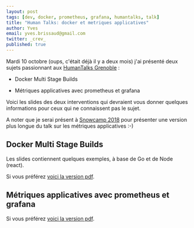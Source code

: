 ```yaml
---
layout: post
tags: [dev, docker, prometheus, grafana, humantalks, talk]
title: "Human Talks: docker et metriques applicatives"
author: Yves
email: yves.brissaud@gmail.com
twitter: _crev_
published: true
---
```


Mardi 10 octobre (oups, c'était déjà il y a deux mois) j'ai présenté deux sujets
passionnant aux [HumanTalks Grenoble](https://humantalks.com/cities/grenoble/events/352) :

- Docker Multi Stage Builds

- Métriques applicatives avec prometheus et grafana

Voici les slides des deux interventions qui devraient vous donner quelques informations
pour ceux qui ne connaissent pas le sujet.

A noter que je serai présent à [Snowcamp 2018](https://snowcamp.io) pour présenter une version plus longue
du talk sur les métriques applicatives :-)

## Docker Multi Stage Builds

<script async="async" class="speakerdeck-embed" data-id="3a67121d29dd4bc3966b8eebe9e9fce6" data-ratio="1.77777777777778" src="//speakerdeck.com/assets/embed.js"></script>

Les slides contiennent quelques exemples, à base de Go et de Node (react).

Si vous préférez [voici la version pdf](docker_multi_stage_build.pdf).

## Métriques applicatives avec prometheus et grafana

<script async="async" class="speakerdeck-embed" data-id="8e3018266b7247a887886a3fba4e5983" data-ratio="1.77777777777778" src="//speakerdeck.com/assets/embed.js"></script>

Si vous préférez [voici la version pdf](metriques_applicatives.pdf).
